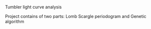 Tumbler light curve analysis

Project contains of two parts: Lomb Scargle periodogram and Genetic algorithm
